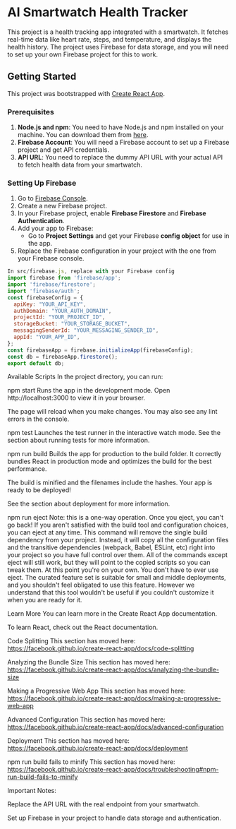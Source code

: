 # AI Smartwatch Health Tracker

This project is a health tracking app integrated with a smartwatch. It fetches real-time data like heart rate, steps, and temperature, and displays the health history. The project uses Firebase for data storage, and you will need to set up your own Firebase project for this to work.

## Getting Started

This project was bootstrapped with [Create React App](https://github.com/facebook/create-react-app).

### Prerequisites

1. **Node.js and npm**: You need to have Node.js and npm installed on your machine. You can download them from [here](https://nodejs.org/).
2. **Firebase Account**: You will need a Firebase account to set up a Firebase project and get API credentials.
3. **API URL**: You need to replace the dummy API URL with your actual API to fetch health data from your smartwatch.

### Setting Up Firebase

1. Go to [Firebase Console](https://console.firebase.google.com/).
2. Create a new Firebase project.
3. In your Firebase project, enable **Firebase Firestore** and **Firebase Authentication**.
4. Add your app to Firebase:
   - Go to **Project Settings** and get your Firebase **config object** for use in the app.
5. Replace the Firebase configuration in your project with the one from your Firebase console.

```js
In src/firebase.js, replace with your Firebase config
import firebase from 'firebase/app';
import 'firebase/firestore';
import 'firebase/auth';
const firebaseConfig = {
  apiKey: "YOUR_API_KEY",
  authDomain: "YOUR_AUTH_DOMAIN",
  projectId: "YOUR_PROJECT_ID",
  storageBucket: "YOUR_STORAGE_BUCKET",
  messagingSenderId: "YOUR_MESSAGING_SENDER_ID",
  appId: "YOUR_APP_ID",
};
const firebaseApp = firebase.initializeApp(firebaseConfig);
const db = firebaseApp.firestore();
export default db;
```
Available Scripts
In the project directory, you can run:

npm start
Runs the app in the development mode.
Open http://localhost:3000 to view it in your browser.

The page will reload when you make changes.
You may also see any lint errors in the console.

npm test
Launches the test runner in the interactive watch mode.
See the section about running tests for more information.

npm run build
Builds the app for production to the build folder.
It correctly bundles React in production mode and optimizes the build for the best performance.

The build is minified and the filenames include the hashes.
Your app is ready to be deployed!

See the section about deployment for more information.

npm run eject
Note: this is a one-way operation. Once you eject, you can't go back!
If you aren't satisfied with the build tool and configuration choices, you can eject at any time. This command will remove the single build dependency from your project.
Instead, it will copy all the configuration files and the transitive dependencies (webpack, Babel, ESLint, etc) right into your project so you have full control over them. All of the commands except eject will still work, but they will point to the copied scripts so you can tweak them. 
At this point you're on your own.
You don't have to ever use eject. The curated feature set is suitable for small and middle deployments, and you shouldn't feel obligated to use this feature. However we understand that this tool wouldn't be useful if you couldn't customize it when you are ready for it.

Learn More
You can learn more in the Create React App documentation.

To learn React, check out the React documentation.

Code Splitting
This section has moved here: https://facebook.github.io/create-react-app/docs/code-splitting

Analyzing the Bundle Size
This section has moved here: https://facebook.github.io/create-react-app/docs/analyzing-the-bundle-size

Making a Progressive Web App
This section has moved here: https://facebook.github.io/create-react-app/docs/making-a-progressive-web-app

Advanced Configuration
This section has moved here: https://facebook.github.io/create-react-app/docs/advanced-configuration

Deployment
This section has moved here: https://facebook.github.io/create-react-app/docs/deployment

npm run build fails to minify
This section has moved here: https://facebook.github.io/create-react-app/docs/troubleshooting#npm-run-build-fails-to-minify

Important Notes:

Replace the API URL with the real endpoint from your smartwatch.

Set up Firebase in your project to handle data storage and authentication.

